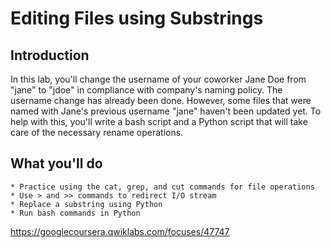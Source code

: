 # Editing Files using Substrings

## Introduction
In this lab, you'll change the username of your coworker Jane Doe from "jane" to "jdoe" in compliance with company's naming policy. The username change has already been done. However, some files that were named with Jane's previous username "jane" haven't been updated yet. To help with this, you'll write a bash script and a Python script that will take care of the necessary rename operations.

## What you'll do
    * Practice using the cat, grep, and cut commands for file operations
    * Use > and >> commands to redirect I/O stream
    * Replace a substring using Python
    * Run bash commands in Python


https://googlecoursera.qwiklabs.com/focuses/47747
